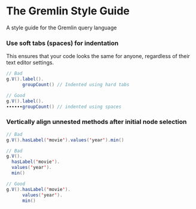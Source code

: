 # The Gremlin Style Guide
A style guide for the Gremlin query language

### Use soft tabs (spaces) for indentation
This ensures that your code looks the same for anyone, regardless of their text editor settings.
```Java
// Bad
g.V().label().
      groupCount() // Indented using hard tabs

// Good
g.V().label().
∙∙∙∙∙∙groupCount() // indented using spaces
```

### Vertically align unnested methods after initial node selection
```Java
// Bad
g.V().hasLabel('movie').values('year').min()

// Bad
g.V().
  hasLabel('movie').
  values('year').
  min()

// Good
g.V().hasLabel('movie').
      values('year').
      min()
```